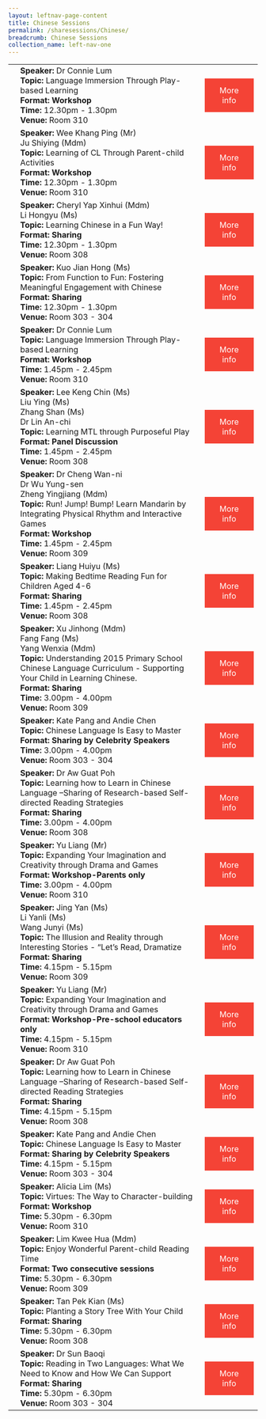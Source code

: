 ```yaml
---
layout: leftnav-page-content
title: Chinese Sessions
permalink: /sharesessions/Chinese/
breadcrumb: Chinese Sessions
collection_name: left-nav-one
---
```

<table>
   
   <tr>
      <td>
      </td>
      <td><b>Speaker:</b> Dr Connie Lum <br><b>Topic:</b> Language Immersion Through Play-based Learning <br><b>Format: Workshop</b><br><b>Time:</b> 12.30pm - 1.30pm <br><b>Venue:</b> Room 310
      </td>
      <td>
   <a href="https://event-reg.biz/Registration/MTLSSession?Session=C16"  style="  background-color: #f44336; color: white;padding: 14px 25px;text-align: center; text-decoration: none;display: inline-block;">More info</a>
  </td>
   </tr>
   <tr>
      <td>
      </td>
      <td><b>Speaker:</b> Wee Khang Ping (Mr)
         <br>Ju Shiying (Mdm)
<br><b>Topic:</b> Learning of CL Through Parent-child Activities <br><b>Format: Workshop </b><br><b>Time:</b> 12.30pm - 1.30pm <br><b>Venue:</b> Room 310
      </td>
      <td>
   <a href="https://event-reg.biz/Registration/MTLSSession?Session=C11"  style="  background-color: #f44336; color: white;padding: 14px 25px;text-align: center; text-decoration: none;display: inline-block;">More info</a>
  </td>
   </tr>
   <tr>
      <td>
      </td>
      <td><b>Speaker:</b> Cheryl Yap Xinhui (Mdm)
         <br> Li Hongyu (Ms)
<br><b>Topic:</b> Learning Chinese in a Fun Way! <br><b>Format: Sharing</b><br><b>Time:</b> 12.30pm - 1.30pm <br><b>Venue:</b> Room 308
      </td>
      <td>
   <a href="https://event-reg.biz/Registration/MTLSSession?Session=C6"  style="  background-color: #f44336; color: white;padding: 14px 25px;text-align: center; text-decoration: none;display: inline-block;">More info</a>
  </td>
   </tr>
   <tr>
      <td>
      </td>
      <td><b>Speaker:</b> Kuo Jian Hong (Ms)<br><b>Topic:</b> From Function to Fun: Fostering Meaningful Engagement with Chinese <br><b>Format: Sharing</b><br><b>Time:</b> 12.30pm - 1.30pm <br><b>Venue:</b> Room 303 - 304
      <td>
   <a href="https://event-reg.biz/Registration/MTLSSession?Session=C1"  style="  background-color: #f44336; color: white;padding: 14px 25px;text-align: center; text-decoration: none;display: inline-block;">More info</a>
  </td>
   </tr>
   <tr>
      <td>
      </td>
      <td><b>Speaker:</b> Dr Connie Lum <br><b>Topic:</b> Language Immersion Through Play-based Learning <br><b>Format: Workshop </b><br><b>Time:</b> 1.45pm - 2.45pm <br><b>Venue:</b> Room 310
      </td>
      <td>
   <a href="https://event-reg.biz/Registration/MTLSSession?Session=C17"  style="  background-color: #f44336; color: white;padding: 14px 25px;text-align: center; text-decoration: none;display: inline-block;">More info</a>
  </td>
   </tr>
   <tr>
      <td>
      </td>
      <td><b>Speaker:</b> Lee Keng Chin (Ms)
         <br>Liu Ying (Ms)
         <br>  Zhang Shan (Ms)
         <br>  Dr Lin An-chi <br><b>Topic:</b> Learning MTL through Purposeful Play <br><b>Format: Panel Discussion</b><br><b>Time:</b> 1.45pm - 2.45pm <br><b>Venue:</b> Room 308
      </td>
      <td>
   <a href="https://event-reg.biz/Registration/MTLSSession?Session=C2"  style="  background-color: #f44336; color: white;padding: 14px 25px;text-align: center; text-decoration: none;display: inline-block;">More info</a>
  </td>
   </tr>
   <tr>
      <td>
      </td>
      <td><b>Speaker:</b> Dr Cheng Wan-ni
         <br>Dr Wu Yung-sen
         <br> Zheng Yingjiang (Mdm)
<br><b>Topic:</b> Run! Jump! Bump! Learn Mandarin by Integrating Physical Rhythm and Interactive Games <br><b>Format: Workshop </b><br><b>Time:</b> 1.45pm - 2.45pm <br><b>Venue:</b> Room 309
      </td>
      <td>
   <a href="https://event-reg.biz/Registration/MTLSSession?Session=C12"  style="  background-color: #f44336; color: white;padding: 14px 25px;text-align: center; text-decoration: none;display: inline-block;">More info</a>
  </td>
   </tr>
   <tr>
      <td>
      </td>
      <td><b>Speaker:</b> Liang Huiyu (Ms)<br><b>Topic:</b> Making Bedtime Reading Fun for Children Aged 4-6 <br><b>Format: Sharing</b><br><b>Time:</b> 1.45pm - 2.45pm <br><b>Venue:</b> Room 308
      </td>
      <td>
   <a href="https://event-reg.biz/Registration/MTLSSession?Session=C7"  style="  background-color: #f44336; color: white;padding: 14px 25px;text-align: center; text-decoration: none;display: inline-block;">More info</a>
  </td>
   </tr>
   <tr>
      <td>
      </td>
      <td><b>Speaker:</b> Xu Jinhong (Mdm)
         <br> Fang Fang (Ms)
         <br> Yang Wenxia (Mdm)
<br><b>Topic:</b> Understanding 2015 Primary School Chinese Language Curriculum - Supporting Your Child in Learning Chinese. <br><b>Format: Sharing</b><br><b>Time:</b> 3.00pm - 4.00pm <br><b>Venue:</b> Room 309
      </td>
      <td>
   <a href="https://event-reg.biz/Registration/MTLSSession?Session=C13"  style="  background-color: #f44336; color: white;padding: 14px 25px;text-align: center; text-decoration: none;display: inline-block;">More info</a>
  </td>
   </tr>
   <tr>
      <td>
      </td>
      <td><b>Speaker:</b> Kate Pang and Andie Chen <br><b>Topic:</b> Chinese Language Is Easy to Master <br><b>Format: Sharing by Celebrity Speakers </b><br><b>Time:</b> 3.00pm - 4.00pm <br><b>Venue:</b> Room 303 - 304
      </td>
      <td>
   <a href="https://event-reg.biz/Registration/MTLSSession?Session=C3"  style="  background-color: #f44336; color: white;padding: 14px 25px;text-align: center; text-decoration: none;display: inline-block;">More info</a>
  </td>
   </tr>
   <tr>
      <td>
      </td>
      <td><b>Speaker:</b> Dr Aw Guat Poh <br><b>Topic:</b> Learning how to Learn in Chinese Language –Sharing of Research-based Self-directed Reading Strategies <br><b>Format: Sharing</b><br><b>Time:</b> 3.00pm - 4.00pm <br><b>Venue:</b> Room 308
      </td>
      <td>
   <a href="https://event-reg.biz/Registration/MTLSSession?Session=C8"  style="  background-color: #f44336; color: white;padding: 14px 25px;text-align: center; text-decoration: none;display: inline-block;">More info</a>
  </td>
   </tr>
   <tr>
      <td>
      </td>
      <td><b>Speaker:</b> Yu Liang (Mr)<br><b>Topic:</b> Expanding Your Imagination and Creativity through Drama and Games <br><b>Format: Workshop-Parents only </b><br><b>Time:</b> 3.00pm - 4.00pm <br><b>Venue:</b> Room 310
      </td>
      <td>
   <a href="https://event-reg.biz/Registration/MTLSSession?Session=C18"  style="  background-color: #f44336; color: white;padding: 14px 25px;text-align: center; text-decoration: none;display: inline-block;">More info</a>
  </td>
   </tr>
   <tr>
      <td>
      </td>
      <td><b>Speaker:</b> Jing Yan (Ms)
         <br> Li Yanli (Ms)
         <br> Wang Junyi (Ms)
<br><b>Topic:</b> The Illusion and Reality through Interesting Stories - “Let’s Read, Dramatize <br><b>Format: Sharing</b><br><b>Time:</b> 4.15pm - 5.15pm <br><b>Venue:</b> Room 309
      </td>
 <td>
   <a href="https://event-reg.biz/Registration/MTLSSession?Session=C14"  style="  background-color: #f44336; color: white;padding: 14px 25px;text-align: center; text-decoration: none;display: inline-block;">More info</a>
  </td>
   </tr>
   <tr>
      <td>
      </td>
      <td><b>Speaker:</b> Yu Liang (Mr)<br><b>Topic:</b> Expanding Your Imagination and Creativity through Drama and Games <br><b>Format: Workshop-Pre-school educators  only </b><br><b>Time:</b> 4.15pm - 5.15pm <br><b>Venue:</b> Room 310
      </td>
      <td>
   <a href="https://event-reg.biz/Registration/MTLSSession?Session=C19"  style="  background-color: #f44336; color: white;padding: 14px 25px;text-align: center; text-decoration: none;display: inline-block;">More info</a>
  </td>
   </tr>
   <tr>
      <td>
      </td>
      <td><b>Speaker:</b> Dr Aw Guat Poh <br><b>Topic:</b> Learning how to Learn in Chinese Language –Sharing of  Research-based Self-directed Reading Strategies <br><b>Format: Sharing</b><br><b>Time:</b> 4.15pm - 5.15pm <br><b>Venue:</b> Room 308
      </td>
      <td>
   <a href="https://event-reg.biz/Registration/MTLSSession?Session=C9"  style="  background-color: #f44336; color: white;padding: 14px 25px;text-align: center; text-decoration: none;display: inline-block;">More info</a>
  </td>
   </tr>
   <tr>
      <td>
      </td>
      <td><b>Speaker:</b> Kate Pang and Andie Chen <br><b>Topic:</b> Chinese Language Is Easy to Master <br><b>Format: Sharing by Celebrity Speakers </b><br><b>Time:</b> 4.15pm - 5.15pm <br><b>Venue:</b> Room 303 - 304
      </td>
      <td>
   <a href="https://event-reg.biz/Registration/MTLSSession?Session=C4"  style="  background-color: #f44336; color: white;padding: 14px 25px;text-align: center; text-decoration: none;display: inline-block;">More info</a>
  </td>
   </tr>
   <tr>
      <td>
      </td>
      <td><b>Speaker:</b> Alicia Lim (Ms)<br><b>Topic:</b> Virtues: The Way to Character-building <br><b>Format: Workshop </b><br><b>Time:</b> 5.30pm - 6.30pm <br><b>Venue:</b> Room 310
      </td>
      <td>
   <a href="https://event-reg.biz/Registration/MTLSSession?Session=C20"  style="  background-color: #f44336; color: white;padding: 14px 25px;text-align: center; text-decoration: none;display: inline-block;">More info</a>
  </td>
   </tr>
   <tr>
      <td>
      </td>
      <td><b>Speaker:</b> Lim Kwee Hua (Mdm)<br><b>Topic:</b> Enjoy Wonderful Parent-child Reading Time <br><b>Format: Two consecutive sessions </b><br><b>Time:</b> 5.30pm - 6.30pm <br><b>Venue:</b> Room 309
      </td>
      <td>
   <a href="https://event-reg.biz/Registration/MTLSSession?Session=C15"  style="  background-color: #f44336; color: white;padding: 14px 25px;text-align: center; text-decoration: none;display: inline-block;">More info</a>
  </td>
   </tr>
   <tr>
      <td>
      </td>
      <td><b>Speaker:</b> Tan Pek Kian (Ms)<br><b>Topic:</b> Planting a Story Tree With Your Child <br><b>Format: Sharing</b><br><b>Time:</b> 5.30pm - 6.30pm <br><b>Venue:</b> Room 308
      </td>
      <td>
   <a href="https://event-reg.biz/Registration/MTLSSession?Session=C10"  style="  background-color: #f44336; color: white;padding: 14px 25px;text-align: center; text-decoration: none;display: inline-block;">More info</a>
  </td>
   </tr>
   <tr>
      <td>
      </td>
      <td><b>Speaker:</b> Dr Sun Baoqi <br><b>Topic:</b> Reading in Two Languages: What We Need to Know and How We Can Support <br><b>Format: Sharing</b><br><b>Time:</b> 5.30pm - 6.30pm <br><b>Venue:</b> Room 303 - 304
      </td>
      <td>
   <a href="https://event-reg.biz/Registration/MTLSSession?Session=C5"  style="  background-color: #f44336; color: white;padding: 14px 25px;text-align: center; text-decoration: none;display: inline-block;">More info</a>
  </td>
   </tr>
   
</table>
